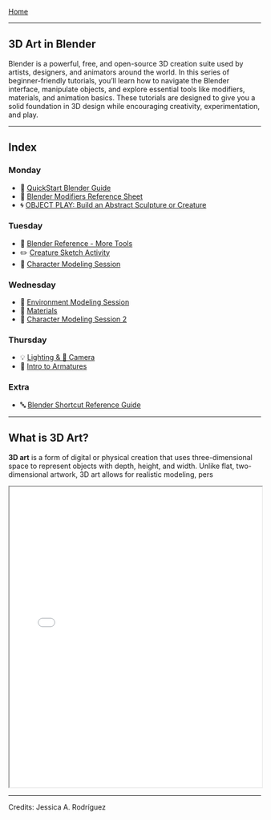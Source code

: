 [Home](../README.md)    

-------------------------------------------------------------------------------  

## 3D Art in Blender

Blender is a powerful, free, and open-source 3D creation suite used by artists, designers, and animators around the world. In this series of beginner-friendly tutorials, you’ll learn how to navigate the Blender interface, manipulate objects, and explore essential tools like modifiers, materials, and animation basics. These tutorials are designed to give you a solid foundation in 3D design while encouraging creativity, experimentation, and play.

---

## Index

### Monday

+ 🧱 [QuickStart Blender Guide](1_QuickStart_Blender_Guide.md)
+ 🧱 [Blender Modifiers Reference Sheet](2_Blender_Modifiers.md)
+ 🌀 [OBJECT PLAY: Build an Abstract Sculpture or Creature](3_Object_Play_Activity.md)

### Tuesday

+ 🧱 [Blender Reference - More Tools](4_Blender_Reference_More_Tools.md)
+ ✏️ [Creature Sketch Activity](5_Creature_Sketch_Activity.md)
+ 👾 [Character Modeling Session](6_Character_Modeling_Session_1.md)

### Wednesday

+ 🌆 [Environment Modeling Session](7_Environment_Modeling_Session.md)
+ 💠 [Materials](8_Intro_to_Materials.md)
+ 👾 [Character Modeling Session 2](9_Character_Modeling_Session_2.md)

### Thursday

+ 💡 [Lighting & 🎥 Camera](10_Lighting_Camera.md)
+ 🦴 [Intro to Armatures](11_Intro_to_Armatures.md)

### Extra

+ 🔤 [Blender Shortcut Reference Guide](0_Shortcut_Reference_Guide.md)

---

## What is 3D Art?

**3D art** is a form of digital or physical creation that uses three-dimensional space to represent objects with depth, height, and width. Unlike flat, two-dimensional artwork, 3D art allows for realistic modeling, pers

<iframe src="W1_Teacher_Presentation_Slides.pdf" width="100%" height="600px"></iframe>


________________________________________________________________________

Credits: Jessica A. Rodríguez

